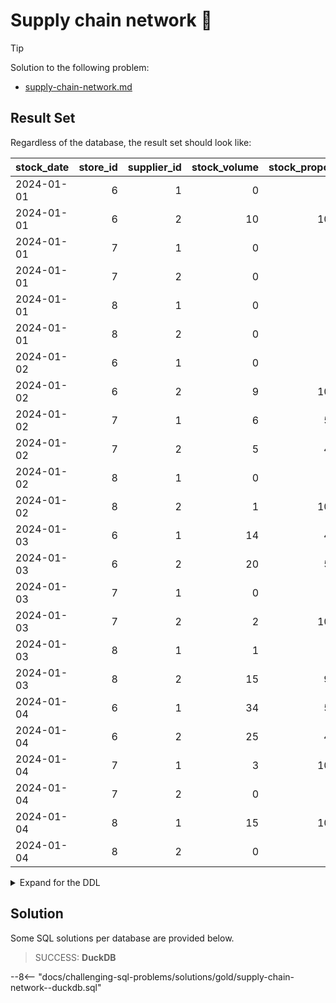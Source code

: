 # Supply chain network 🚛

> [!TIP]
>
> Solution to the following problem:
>
> - [supply-chain-network.md](../../problems/gold/supply-chain-network.md)

## Result Set

Regardless of the database, the result set should look like:

| stock_date | store_id | supplier_id | stock_volume | stock_proportion |
| :--------- | -------: | ----------: | -----------: | ---------------: |
| 2024-01-01 |        6 |           1 |            0 |             0.00 |
| 2024-01-01 |        6 |           2 |           10 |           100.00 |
| 2024-01-01 |        7 |           1 |            0 |             0.00 |
| 2024-01-01 |        7 |           2 |            0 |             0.00 |
| 2024-01-01 |        8 |           1 |            0 |             0.00 |
| 2024-01-01 |        8 |           2 |            0 |             0.00 |
| 2024-01-02 |        6 |           1 |            0 |             0.00 |
| 2024-01-02 |        6 |           2 |            9 |           100.00 |
| 2024-01-02 |        7 |           1 |            6 |            54.55 |
| 2024-01-02 |        7 |           2 |            5 |            45.45 |
| 2024-01-02 |        8 |           1 |            0 |             0.00 |
| 2024-01-02 |        8 |           2 |            1 |           100.00 |
| 2024-01-03 |        6 |           1 |           14 |            41.18 |
| 2024-01-03 |        6 |           2 |           20 |            58.82 |
| 2024-01-03 |        7 |           1 |            0 |             0.00 |
| 2024-01-03 |        7 |           2 |            2 |           100.00 |
| 2024-01-03 |        8 |           1 |            1 |             6.25 |
| 2024-01-03 |        8 |           2 |           15 |            93.75 |
| 2024-01-04 |        6 |           1 |           34 |            57.63 |
| 2024-01-04 |        6 |           2 |           25 |            42.37 |
| 2024-01-04 |        7 |           1 |            3 |           100.00 |
| 2024-01-04 |        7 |           2 |            0 |             0.00 |
| 2024-01-04 |        8 |           1 |           15 |           100.00 |
| 2024-01-04 |        8 |           2 |            0 |             0.00 |

<details>
<summary>Expand for the DDL</summary>
--8<-- "docs/challenging-sql-problems/solutions/gold/supply-chain-network.sql"
</details>

## Solution

Some SQL solutions per database are provided below.

<!-- prettier-ignore -->
> SUCCESS: **DuckDB**
>
--8<-- "docs/challenging-sql-problems/solutions/gold/supply-chain-network--duckdb.sql"
